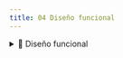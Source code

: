 ```yaml
---
title: 04 Diseño funcional
---
```


<details>

<summary>🧩 Diseño funcional</summary>

* [UX-IA — Arquitectura de la Información](../../servicios/ux-ia-arquitectura-de-la-informacion.md)
* [UX-CSORT — Card Sorting](../../servicios/ux-csort-card-sorting-abierto-cerrado.md)
* [UX-TREE — Tree Testing (validación IA)](../../servicios/ux-tree-tree-testing-validacion-de-ia.md)
* [UX-CPT — Test de concepto y copy](../../servicios/ux-cpt-test-de-concepto-y-copy.md)
* [UX-PROT — Prototipo validable](../../servicios/ux-prot-prototipo-validable.md)
* [UX-UI — Diseño UI + Especificaciones](../../servicios/ux-ui-diseno-ui-+-handoff.md)
* [UX-CONT — Content Design / Microcopy](../../servicios/ux-cont-content-design-microcopy.md)
* [CX-SBP — Service Blueprint (Front/Backstage)](../../servicios/cx-sbp-service-blueprint-front-backstage.md)

</details>
